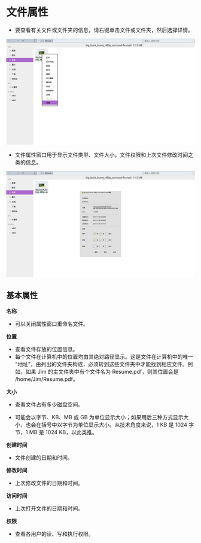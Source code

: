 # 文件属性

- 要查看有关文件或文件夹的信息，请右键单击文件或文件夹，然后选择详情。

![](../pic/soft/filemanager/properties.png)

- 文件属性窗口用于显示文件类型、文件大小，文件权限和上次文件修改时间之类的信息。

![](../pic/soft/filemanager/file_properties.png)

## 基本属性

**名称**

- 可以关闭属性窗口重命名文件。

**位置**

- 查看文件存放的位置信息。
- 每个文件在计算机中的位置均由其绝对路径显示。这是文件在计算机中的唯一 "地址"，由列出的文件夹构成，必须转到这些文件夹中才能找到相应文件。例如，如果 Jim 的主文件夹中有个文件名为 Resume.pdf，则其位置会是 /home/Jim/Resume.pdf。

**大小**

- 查看文件占有多少磁盘空间。

- 可能会以字节、KB、MB 或 GB 为单位显示大小；如果用后三种方式显示大小，也会在括号中以字节为单位显示大小。从技术角度来说，1 KB 是 1024 字节，1 MB 是 1024 KB，以此类推。

**创建时间**

- 文件创建的日期和时间。

**修改时间**

- 上次修改文件的日期和时间。

**访问时间**

- 上次打开文件的日期和时间。

**权限**

- 查看各用户的读、写和执行权限。

